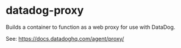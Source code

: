 # datadog-proxy

Builds a container to function as a web proxy for use with DataDog.

See: https://docs.datadoghq.com/agent/proxy/

